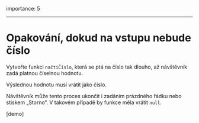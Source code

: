 importance: 5

---

# Opakování, dokud na vstupu nebude číslo

Vytvořte funkci `načtiČíslo`, která se ptá na číslo tak dlouho, až návštěvník zadá platnou číselnou hodnotu.

Výslednou hodnotu musí vrátit jako číslo.

Návštěvník může tento proces ukončit i zadáním prázdného řádku nebo stiskem „Storno“. V takovém případě by funkce měla vrátit `null`.

[demo]

